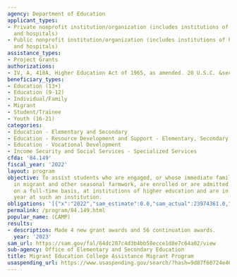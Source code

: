 ```yaml
---
agency: Department of Education
applicant_types:
- Private nonprofit institution/organization (includes institutions of higher education
  and hospitals)
- Public nonprofit institution/organization (includes institutions of higher education
  and hospitals)
assistance_types:
- Project Grants
authorizations:
- IV, A, 418A, Higher Education Act of 1965, as amended. 20 U.S.C. &sect; 1070d-2.
beneficiary_types:
- Education (13+)
- Education (9-12)
- Individual/Family
- Migrant
- Student/Trainee
- Youth (16-21)
categories:
- Education - Elementary and Secondary
- Education - Resource Development and Support - Elementary, Secondary Education
- Education - Vocational Development
- Income Security and Social Services - Specialized Services
cfda: '84.149'
fiscal_year: '2022'
layout: program
objective: To assist students who are engaged, or whose immediate family is engaged,
  in migrant and other seasonal farmwork, are enrolled or are admitted for enrollment
  on a full-time basis, at institutions of higher education and are in the first academic
  year at such an institution.
obligations: '[{"x":"2022","sam_estimate":0.0,"sam_actual":23974361.0,"usa_spending_actual":23824837.7},{"x":"2023","sam_estimate":26068138.0,"sam_actual":0.0,"usa_spending_actual":25527407.51},{"x":"2024","sam_estimate":32896192.0,"sam_actual":0.0,"usa_spending_actual":0.0}]'
permalink: /program/84.149.html
popular_name: (CAMP)
results:
- description: Made 4 new grant awards and 56 continuation awards.
  year: '2023'
sam_url: https://sam.gov/fal/64dc207c4d3b4bb58ecce1d8e7c64a02/view
sub-agency: Office of Elementary and Secondary Education
title: Migrant Education College Assistance Migrant Program
usaspending_url: https://www.usaspending.gov/search/?hash=9d87f60724e460905bea33b2ec1c8f79
---
```

